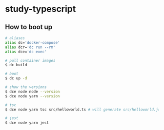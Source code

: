 # study-typescript

## How to boot up

```sh
# aliases
alias dc='docker-compose'
alias dcr='dc run --rm'
alias dce='dc exec'
```

```sh
# pull container images
$ dc build

# boot
$ dc up -d

# show the versions
$ dce node node --version
$ dce node yarn --version

# tsc
$ dce node yarn tsc src/helloworld.ts # will generate src/helloworld.js

# jest
$ dce node yarn jest
```
